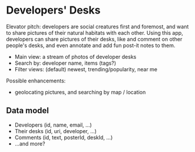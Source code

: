 # Developers' Desks

Elevator pitch: developers are social creatures first and foremost, and want to share pictures of their natural habitats with each other. Using this app, developers can share pictures of their desks, like and comment on other people's desks, and even annotate and add fun post-it notes to them.

- Main view: a stream of photos of developer desks
- Search by: developer name, items (tags?)
- Filter views: (default) newest, trending/popularity, near me

Possible enhancements:

- geolocating pictures, and searching by map / location

## Data model

- Developers (id, name, email, ...)
- Their desks (id, uri, developer, ...)
- Comments (id, text, posterId, deskId, ...)
- ...and more?
